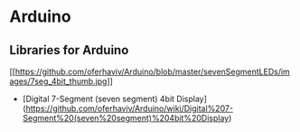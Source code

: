 # Arduino


## Libraries for Arduino 
[[https://github.com/oferhaviv/Arduino/blob/master/sevenSegmentLEDs/images/7seg_4bit_thumb.jpg]]
* [Digital 7-Segment (seven segment) 4bit Display] (https://github.com/oferhaviv/Arduino/wiki/Digital%207-Segment%20(seven%20segment)%204bit%20Display)
